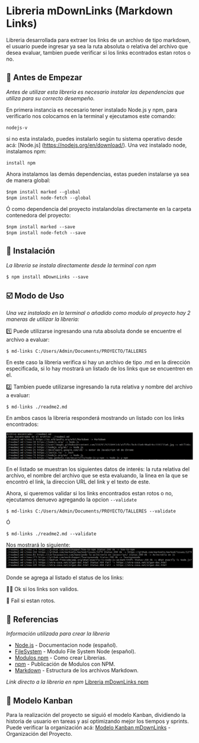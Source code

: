 # Libreria mDownLinks (Markdown Links)

Libreria desarrollada para extraer los links de un archivo de tipo markdown, el usuario puede ingresar ya sea la ruta absoluta o relativa del archivo que desea evaluar, tambien puede verificar si los links econtrados estan rotos o no.

## :checkered_flag: Antes de Empezar  

_Antes de utilizar esta libreria es necesario instalar las dependencias que utiliza para su correcto desempeño._

En primera instancia es necesario tener instalado Node.js y npm, para verificarlo nos colocamos en la terminal y ejecutamos este comando:
```
nodejs-v
```
 si no esta instalado, puedes instalarlo según tu sistema operativo desde acá: [Node.js] (https://nodejs.org/en/download/).
Una vez instalado node, instalamos npm:
```
install npm 
```
Ahora instalamos las demás dependencias, estas pueden instalarse ya sea de manera global:

```
$npm install marked --global
$npm install node-fetch --global
```
Ó como dependencia del proyecto instalandolas directamente en la carpeta contenedora del proyecto:
```
$npm install marked --save
$npm install node-fetch --save
```

## :floppy_disk: Instalación  

_La libreria se instala directamente desde la terminal con npm_

```
$ npm install mDownLinks --save
```

## :ballot_box_with_check: Modo de Uso  

_Una vez instalado en la terminal o añadido como modulo al proyecto hay 2 maneras de utilizar la libreria:_
 
:one: Puede utilizarse ingresando una ruta absoluta donde se encuentre el archivo a evaluar:

```
$ md-links C:/Users/Admin/Documents/PROYECTO/TALLERES
```
En este caso la libreria verifica si hay un archivo de tipo .md en la dirección especificada, si lo hay mostrará un listado de los links que se encuentren en el.


:two: Tambien puede utilizarse ingresando la ruta relativa y nombre del archivo a evaluar:

```
$ md-links ./readme2.md
```
En ambos casos la libreria responderá mostrando un listado con los links encontrados:

![Listado de Links](/img/RESPUESTA3.png)

En el listado se muestran los siguientes datos de interés: la ruta relativa del archivo, el nombre del archivo que se esta evaluando, la linea en la que se encontró el link, la direccion URL del link y el texto de este.

Ahora, si queremos validar si los links encontrados estan rotos o no, ejecutamos denuevo agregando la opcion ```--validate```
```
$ md-links C:/Users/Admin/Documents/PROYECTO/TALLERES --validate
```
Ó
```
$ md-links ./readme2.md --validate
```

Nos mostrará lo siguiente:
![Listado de Links Evaluados](/img/RESPUESTA2.png)

Donde se agrega al listado el status de los links: 

 :ok_woman: Ok si los links son validos.
 
  :no_good: Fail si estan rotos.

## :speech_balloon: Referencias

_Información utilizada para crear la libreria_

* [Node.js](https://nodejs-es.github.io/api/) - Documentacion node (español).
* [FileSystem](https://desarrolloweb.com/articulos/lectura-archivos-nodejs.html) - Modulo File System Node (español).
* [Modulos npm](https://medium.com/@peraferrer/como-crear-un-m%C3%B3dulo-npm-6baef161a96) - Como crear Librerias.
* [npm](https://ed.team/blog/como-publicar-en-npm) - Publicación de Modulos con NPM.
* [Markdown](https://github.com/ricval/Documentacion/blob/master/Guias/GitHub/mastering-markdown.md) - Estructura de los archivos Markdown. 

_Link directo a la libreria en npm_
[Libreria mDownLinks npm](https://www.npmjs.com/settings/karynherrera/packages)

## 📄 Modelo Kanban 

Para la realización del proyecto se siguió el modelo Kanban, dividiendo la historia de usuario en tareas y así optimizando mejor los tiempos y sprints.
Puede verificar la organización acá:
[Modelo Kanban mDownLinks](https://trello.com/b/wMGp0JUl/markdown) - Organización del Proyecto.


